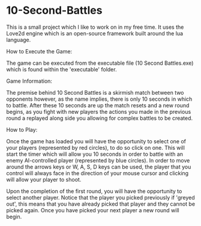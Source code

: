# 10-Second-Battles
This is a small project which I like to work on in my free time. It uses the Love2d engine which is an open-source framework built around
the lua language.

How to Execute the Game:

The game can be executed from the executable file (10 Second Battles.exe) which is found within the 'executable' folder.

Game Information:

The premise behind 10 Second Battles is a skirmish match between two opponents however, as the name implies, there is only 10 seconds in
which to battle. After these 10 seconds are up the match resets and a new round begins, as you fight with new players the actions you made
in the previous round a replayed along side you allowing for complex battles to be created.

How to Play:

Once the game has loaded you will have the opportunity to select one of your players (represented by red circles), to do so click on one.
This will start the timer which will allow you 10 seconds in order to battle with an enemy AI-controlled player (represented by blue
circles). In order to move around the arrows keys or W, A, S, D keys can be used, the player that you control will always face in the
direction of your mouse cursor and clicking will allow your player to shoot.

Upon the completion of the first round, you will have the opportunity to select another player. Notice that the player you picked previously
if 'greyed out', this means that you have already picked that player and they cannot be picked again. Once you have picked your next
player a new round will begin.
